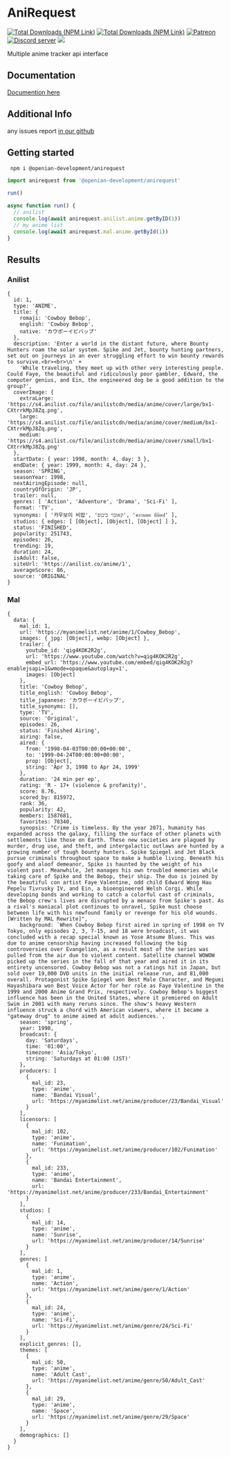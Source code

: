 # AniRequest

<a href="https://www.npmjs.com/package/@openian-development/anirequest"><img src="https://img.shields.io/npm/dt/@openian-development/anirequest?label=Downloads&logo=NPM" alt="Total Downloads (NPM Link)" /></a> <a href="https://www.npmjs.com/package/@openian-development/anirequest"><img src="https://img.shields.io/npm/dt/@openian-development/anirequest?label=Monthly&logo=NPM" alt="Total Downloads (NPM Link)" /></a> <a href="https://www.patreon.com/rohank05"><img src="https://img.shields.io/badge/donate-patreon-F96854.svg" alt="Patreon" /></a> <a href="https://menhera-chan.in/support"><img src="https://img.shields.io/discord/735899211677041099?color=5865F2&logo=discord&logoColor=white" alt="Discord server"></a> <a href="https://github.com/OpenianDevelopment/anirequest/blob/main/LICENSE" ><img src="https://img.shields.io/github/license/OpenianDevelopment/anirequest"></a>

Multiple anime tracker api interface

## Documentation

[Documention here](https://openiandevelopment.github.io/anirequest/index.html)
 
## Additional Info

any issues report [in our github](https://github.com/OpenianDevelopment/anirequest/issues)

## Getting started
` npm i @openian-development/anirequest`


```ts
import anirequest from '@openian-development/anirequest'

run()

async function run() {
  // anilist
  console.log(await anirequest.anilist.anime.getByID(1))
  // my anime list
  console.log(await anirequest.mal.anime.getById(1))
}
```
## Results

### Anilist
```
{
  id: 1,
  type: 'ANIME',
  title: {
    romaji: 'Cowboy Bebop',
    english: 'Cowboy Bebop',
    native: 'カウボーイビバップ'
  },
  description: 'Enter a world in the distant future, where Bounty Hunters roam the solar system. Spike and Jet, bounty hunting partners, set out on journeys in an ever struggling effort to win bounty rewards to survive.<br><br>\n' +
    'While traveling, they meet up with other very interesting people. Could Faye, the beautiful and ridiculously poor gambler, Edward, the computer genius, and Ein, the engineered dog be a good addition to the group?',
  coverImage: {
    extraLarge: 'https://s4.anilist.co/file/anilistcdn/media/anime/cover/large/bx1-CXtrrkMpJ8Zq.png',
    large: 'https://s4.anilist.co/file/anilistcdn/media/anime/cover/medium/bx1-CXtrrkMpJ8Zq.png',
    medium: 'https://s4.anilist.co/file/anilistcdn/media/anime/cover/small/bx1-CXtrrkMpJ8Zq.png'
  },
  startDate: { year: 1998, month: 4, day: 3 },
  endDate: { year: 1999, month: 4, day: 24 },
  season: 'SPRING',
  seasonYear: 1998,
  nextAiringEpisode: null,
  countryOfOrigin: 'JP',
  trailer: null,
  genres: [ 'Action', 'Adventure', 'Drama', 'Sci-Fi' ],
  format: 'TV',
  synonyms: [ '카우보이 비밥', 'קאובוי ביבופ', 'คาวบอย บีบ๊อป' ],
  studios: { edges: [ [Object], [Object], [Object] ] },
  status: 'FINISHED',
  popularity: 251743,
  episodes: 26,
  trending: 19,
  duration: 24,
  isAdult: false,
  siteUrl: 'https://anilist.co/anime/1',
  averageScore: 86,
  source: 'ORIGINAL'
}
```
### Mal
```
{
  data: {
    mal_id: 1,
    url: 'https://myanimelist.net/anime/1/Cowboy_Bebop',
    images: { jpg: [Object], webp: [Object] },
    trailer: {
      youtube_id: 'qig4KOK2R2g',
      url: 'https://www.youtube.com/watch?v=qig4KOK2R2g',
      embed_url: 'https://www.youtube.com/embed/qig4KOK2R2g?enablejsapi=1&wmode=opaque&autoplay=1',
      images: [Object]
    },
    title: 'Cowboy Bebop',
    title_english: 'Cowboy Bebop',
    title_japanese: 'カウボーイビバップ',
    title_synonyms: [],
    type: 'TV',
    source: 'Original',
    episodes: 26,
    status: 'Finished Airing',
    airing: false,
    aired: {
      from: '1998-04-03T00:00:00+00:00',
      to: '1999-04-24T00:00:00+00:00',
      prop: [Object],
      string: 'Apr 3, 1998 to Apr 24, 1999'
    },
    duration: '24 min per ep',
    rating: 'R - 17+ (violence & profanity)',
    score: 8.76,
    scored_by: 815972,
    rank: 36,
    popularity: 42,
    members: 1587681,
    favorites: 70340,
    synopsis: "Crime is timeless. By the year 2071, humanity has expanded across the galaxy, filling the surface of other planets with settlements like those on Earth. These new societies are plagued by murder, drug use, and theft, and intergalactic outlaws are hunted by a growing number of tough bounty hunters. Spike Spiegel and Jet Black pursue criminals throughout space to make a humble living. Beneath his goofy and aloof demeanor, Spike is haunted by the weight of his violent past. Meanwhile, Jet manages his own troubled memories while taking care of Spike and the Bebop, their ship. The duo is joined by the beautiful con artist Faye Valentine, odd child Edward Wong Hau Pepelu Tivrusky IV, and Ein, a bioengineered Welsh Corgi. While developing bonds and working to catch a colorful cast of criminals, the Bebop crew's lives are disrupted by a menace from Spike's past. As a rival's maniacal plot continues to unravel, Spike must choose between life with his newfound family or revenge for his old wounds. [Written by MAL Rewrite]",
    background: `When Cowboy Bebop first aired in spring of 1998 on TV Tokyo, only episodes 2, 3, 7-15, and 18 were broadcast, it was concluded with a recap special known as Yose Atsume Blues. This was due to anime censorship having increased following the big controversies over Evangelion, as a result most of the series was pulled from the air due to violent content. Satellite channel WOWOW picked up the series in the fall of that year and aired it in its entirety uncensored. Cowboy Bebop was not a ratings hit in Japan, but sold over 19,000 DVD units in the initial release run, and 81,000 overall. Protagonist Spike Spiegel won Best Male Character, and Megumi Hayashibara won Best Voice Actor for her role as Faye Valentine in the 1999 and 2000 Anime Grand Prix, respectively. Cowboy Bebop's biggest influence has been in the United States, where it premiered on Adult Swim in 2001 with many reruns since. The show's heavy Western influence struck a chord with American viewers, where it became a "gateway drug" to anime aimed at adult audiences.`,
    season: 'spring',
    year: 1998,
    broadcast: {
      day: 'Saturdays',
      time: '01:00',
      timezone: 'Asia/Tokyo',
      string: 'Saturdays at 01:00 (JST)'
    },
    producers: [ 
      {
        mal_id: 23,
        type: 'anime',
        name: 'Bandai Visual',
        url: 'https://myanimelist.net/anime/producer/23/Bandai_Visual'
      } 
    ],
    licensors: [ 
      {
        mal_id: 102,
        type: 'anime',
        name: 'Funimation',
        url: 'https://myanimelist.net/anime/producer/102/Funimation'
      },
      {
        mal_id: 233,
        type: 'anime',
        name: 'Bandai Entertainment',
        url: 'https://myanimelist.net/anime/producer/233/Bandai_Entertainment'
      }  
    ],
    studios: [ 
      {
        mal_id: 14,
        type: 'anime',
        name: 'Sunrise',
        url: 'https://myanimelist.net/anime/producer/14/Sunrise'
      } 
    ],
    genres: [ 
      {
        mal_id: 1,
        type: 'anime',
        name: 'Action',
        url: 'https://myanimelist.net/anime/genre/1/Action'
      },
      {
        mal_id: 24,
        type: 'anime',
        name: 'Sci-Fi',
        url: 'https://myanimelist.net/anime/genre/24/Sci-Fi'
      }
    ],
    explicit_genres: [],
    themes: [ 
      {
        mal_id: 50,
        type: 'anime',
        name: 'Adult Cast',
        url: 'https://myanimelist.net/anime/genre/50/Adult_Cast'
      },
      {
        mal_id: 29,
        type: 'anime',
        name: 'Space',
        url: 'https://myanimelist.net/anime/genre/29/Space'
      }
    ],
    demographics: []
  }
}


```